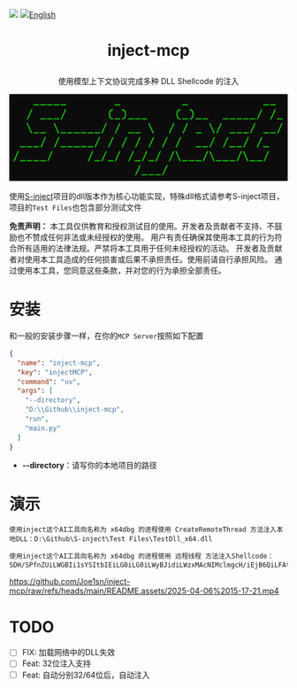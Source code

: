 ![](https://img.shields.io/badge/joe1sn-S_inject-green)  ![](https://img.shields.io/badge/windows-C++-yellow)[English](./readme_en.md)

<h1><p align="center">inject-mcp</p></h1>

<p align="center">使用模型上下文协议完成多种 DLL Shellcode 的注入</p>

<p align="center"><img src="./README.assets/image-20240205141410967.png"></p>

使用[S-inject](https://github.com/Joe1sn/S-inject)项目的dll版本作为核心功能实现，特殊dll格式请参考S-inject项目，项目的`Test Files`也包含部分测试文件

**免责声明：** 本工具仅供教育和授权测试目的使用。开发者及贡献者不支持、不鼓励也不赞成任何非法或未经授权的使用。 用户有责任确保其使用本工具的行为符合所有适用的法律法规。严禁将本工具用于任何未经授权的活动。 开发者及贡献者对使用本工具造成的任何损害或后果不承担责任。使用前请自行承担风险。 通过使用本工具，您同意这些条款，并对您的行为承担全部责任。

# 安装

和一般的安装步骤一样，在你的`MCP Server`按照如下配置

```json
{
  "name": "inject-mcp",
  "key": "injectMCP",
  "command": "uv",
  "args": [
    "--directory",
    "D:\\Github\\inject-mcp",
    "run",
    "main.py"
  ]
}
```

- **--directory**：请写你的本地项目的路径

# 演示

```
使用inject这个AI工具向名称为 x64dbg 的进程使用 CreateRemoteThread 方法注入本地DLL：D:\Github\S-inject\Test Files\TestDll_x64.dll
```

```
使用inject这个AI工具向名称为 x64dbg 的进程使用 远程线程 方法注入Shellcode：SDH/SPfnZUiLWGBIi1sYSItbIEiLG0iLG0iLWyBJidiLWzxMAcNIMclmgcH/iEjB6QiLFAtMAcJNMdJEi1IcTQHCTTHbRItaIE0Bw00x5ESLYiRNAcTrMltZSDHASIniUUiLDCRIMf9BizyDTAHHSInW86Z0BUj/wOvmWWZBiwREQYsEgkwBwFPDSDHJgMEHSLgPqJaRuoeanEj30EjB6AhQUeiw////SYnGSDHJSPfhUEi4nJ6TnNGah5pI99BQSInhSP/CSIPsIEH/1g==
```

https://github.com/Joe1sn/inject-mcp/raw/refs/heads/main/README.assets/2025-04-06%2015-17-21.mp4

# TODO

- [ ] FIX: 加载网络中的DLL失效
- [ ] Feat: 32位注入支持
- [ ] Feat: 自动分别32/64位后，自动注入
